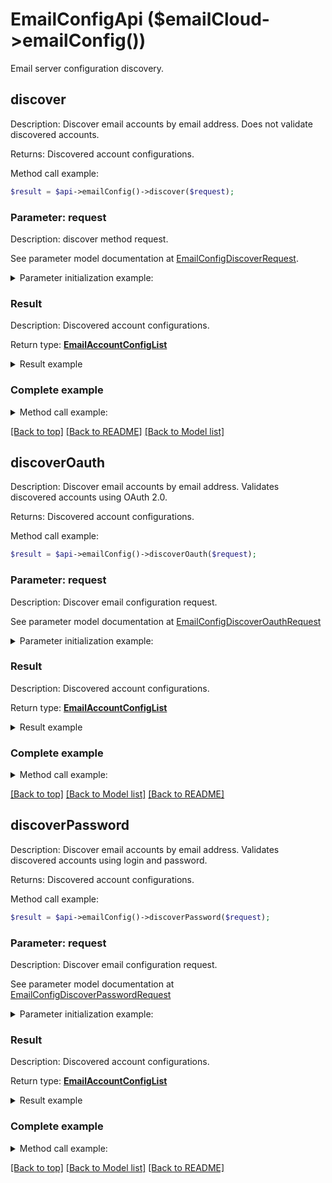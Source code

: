 # EmailConfigApi ($emailCloud->emailConfig())

Email server configuration discovery.

## **discover**

Description: Discover email accounts by email address. Does not validate discovered accounts.

Returns: Discovered account configurations.

Method call example:
```php
$result = $api->emailConfig()->discover($request);
```

### Parameter: request

Description: discover method request.

See parameter model documentation at [EmailConfigDiscoverRequest](EmailConfigDiscoverRequest.md).

<details>
    <summary>Parameter initialization example:</summary>

```php
$request = Models::EmailConfigDiscoverRequest()
    ->address('address@gmail.com')
    ->build();
```

</details>

### Result

Description: Discovered account configurations.

Return type: [**EmailAccountConfigList**](EmailAccountConfigList.md)

<details>
    <summary>Result example</summary>

```php
$result = Models::emailAccountConfigList()
    ->value(array(
        Models::emailAccountConfig()
            ->displayName('Google Mail')
            ->host('imap.gmail.com')
            ->port(993)
            ->socketType('SSLAuto')
            ->authenticationTypes(array(
                'PasswordCleartext',
                'OAuth2'))
            ->extraInfo(array(
                Models::nameValuePair()
                    ->name('Enable: You need to enable IMAP access')
                    ->value('https://mail.google.com/mail/?ui=2&shva=1#settings/fwdandpop')
                    ->build()))
            ->build(),
        Models::emailAccountConfig()
            ->displayName('Google Mail')
            ->protocolType('SMTP')
            ->host('smtp.gmail.com')
            ->port(465)
            ->socketType('SSLAuto')
            ->authenticationTypes(array(
                'PasswordCleartext',
                'OAuth2'))
            ->extraInfo(array(
                Models::nameValuePair()
                    ->name('Enable: You need to enable IMAP access')
                    ->value('https://mail.google.com/mail/?ui=2&shva=1#settings/fwdandpop')
                    ->build()))
            ->build(),
        Models::emailAccountConfig()
            ->displayName('Google Mail')
            ->protocolType('POP3')
            ->host('pop.gmail.com')
            ->port(995)
            ->socketType('SSLAuto')
            ->authenticationTypes(array(
                'PasswordCleartext',
                'OAuth2'))
            ->extraInfo(array(
                Models::nameValuePair()
                    ->name('Enable: You need to enable IMAP access')
                    ->value('https://mail.google.com/mail/?ui=2&shva=1#settings/fwdandpop')
                    ->build()))
            ->build()))
    ->build();
```
</details>

### Complete example

<details>
    <summary>Method call example:</summary>

```php
$api = new EmailCloud($clientSecret, $clientId);

// Prepare parameters:
$request = Models::EmailConfigDiscoverRequest()
    ->address('address@gmail.com')
    ->build();

// Call method:
$result = $api->emailConfig()->discover($request);

// Result example:
$result = Models::emailAccountConfigList()
    ->value(array(
        Models::emailAccountConfig()
            ->displayName('Google Mail')
            ->host('imap.gmail.com')
            ->port(993)
            ->socketType('SSLAuto')
            ->authenticationTypes(array(
                'PasswordCleartext',
                'OAuth2'))
            ->extraInfo(array(
                Models::nameValuePair()
                    ->name('Enable: You need to enable IMAP access')
                    ->value('https://mail.google.com/mail/?ui=2&shva=1#settings/fwdandpop')
                    ->build()))
            ->build(),
        Models::emailAccountConfig()
            ->displayName('Google Mail')
            ->protocolType('SMTP')
            ->host('smtp.gmail.com')
            ->port(465)
            ->socketType('SSLAuto')
            ->authenticationTypes(array(
                'PasswordCleartext',
                'OAuth2'))
            ->extraInfo(array(
                Models::nameValuePair()
                    ->name('Enable: You need to enable IMAP access')
                    ->value('https://mail.google.com/mail/?ui=2&shva=1#settings/fwdandpop')
                    ->build()))
            ->build(),
        Models::emailAccountConfig()
            ->displayName('Google Mail')
            ->protocolType('POP3')
            ->host('pop.gmail.com')
            ->port(995)
            ->socketType('SSLAuto')
            ->authenticationTypes(array(
                'PasswordCleartext',
                'OAuth2'))
            ->extraInfo(array(
                Models::nameValuePair()
                    ->name('Enable: You need to enable IMAP access')
                    ->value('https://mail.google.com/mail/?ui=2&shva=1#settings/fwdandpop')
                    ->build()))
            ->build()))
    ->build();
```

</details>

[[Back to top]](#)  [[Back to README]](README.md) [[Back to Model list]](Models.md)

## discoverOauth

Description: Discover email accounts by email address. Validates discovered accounts using OAuth 2.0.

Returns: Discovered account configurations.

Method call example:
```php
$result = $api->emailConfig()->discoverOauth($request);
```

### Parameter: request

Description: Discover email configuration request.

See parameter model documentation at [EmailConfigDiscoverOauthRequest](EmailConfigDiscoverOauthRequest.md)

<details>
    <summary>Parameter initialization example:</summary>
    
```php
$request = Models::emailConfigDiscoverOauthRequest()
    ->clientId('ClientId')
    ->clientSecret('ClientSecret')
    ->refreshToken('RefreshToken')
    ->address('example@aspose.com')
    ->fastProcessing(true)
    ->build();
```

</details>


### Result

Description: Discovered account configurations.

Return type: [**EmailAccountConfigList**](EmailAccountConfigList.md)

<details>
    <summary>Result example</summary>

```php
$result = Models::emailAccountConfigList()
    ->value(array(
        Models::emailAccountConfig()
            ->displayName('Google Mail')
            ->host('imap.gmail.com')
            ->port(993)
            ->socketType('SSLAuto')
            ->authenticationTypes(array(
                'PasswordCleartext',
                'OAuth2'))
            ->extraInfo(array(
                Models::nameValuePair()
                    ->name('Enable: You need to enable IMAP access')
                    ->value('https://mail.google.com/mail/?ui=2&shva=1#settings/fwdandpop')
                    ->build()))
            ->build(),
        Models::emailAccountConfig()
            ->displayName('Google Mail')
            ->protocolType('SMTP')
            ->host('smtp.gmail.com')
            ->port(465)
            ->socketType('SSLAuto')
            ->authenticationTypes(array(
                'PasswordCleartext',
                'OAuth2'))
            ->extraInfo(array(
                Models::nameValuePair()
                    ->name('Enable: You need to enable IMAP access')
                    ->value('https://mail.google.com/mail/?ui=2&shva=1#settings/fwdandpop')
                    ->build()))
            ->build(),
        Models::emailAccountConfig()
            ->displayName('Google Mail')
            ->protocolType('POP3')
            ->host('pop.gmail.com')
            ->port(995)
            ->socketType('SSLAuto')
            ->authenticationTypes(array(
                'PasswordCleartext',
                'OAuth2'))
            ->extraInfo(array(
                Models::nameValuePair()
                    ->name('Enable: You need to enable IMAP access')
                    ->value('https://mail.google.com/mail/?ui=2&shva=1#settings/fwdandpop')
                    ->build()))
            ->build()))
    ->build();
```
</details>

### Complete example

<details>
    <summary>Method call example:</summary>

```php
$api = new EmailCloud($clientSecret, $clientId);

// Prepare parameters:
$request = Models::emailConfigDiscoverOauthRequest()
    ->clientId('ClientId')
    ->clientSecret('ClientSecret')
    ->refreshToken('RefreshToken')
    ->address('example@aspose.com')
    ->fastProcessing(true)
    ->build();

// Call method:
$result = $api->emailConfig()->discoverOauth($request);

// Result example:
$result = Models::emailAccountConfigList()
    ->value(array(
        Models::emailAccountConfig()
            ->displayName('Google Mail')
            ->host('imap.gmail.com')
            ->port(993)
            ->socketType('SSLAuto')
            ->authenticationTypes(array(
                'PasswordCleartext',
                'OAuth2'))
            ->extraInfo(array(
                Models::nameValuePair()
                    ->name('Enable: You need to enable IMAP access')
                    ->value('https://mail.google.com/mail/?ui=2&shva=1#settings/fwdandpop')
                    ->build()))
            ->build(),
        Models::emailAccountConfig()
            ->displayName('Google Mail')
            ->protocolType('SMTP')
            ->host('smtp.gmail.com')
            ->port(465)
            ->socketType('SSLAuto')
            ->authenticationTypes(array(
                'PasswordCleartext',
                'OAuth2'))
            ->extraInfo(array(
                Models::nameValuePair()
                    ->name('Enable: You need to enable IMAP access')
                    ->value('https://mail.google.com/mail/?ui=2&shva=1#settings/fwdandpop')
                    ->build()))
            ->build(),
        Models::emailAccountConfig()
            ->displayName('Google Mail')
            ->protocolType('POP3')
            ->host('pop.gmail.com')
            ->port(995)
            ->socketType('SSLAuto')
            ->authenticationTypes(array(
                'PasswordCleartext',
                'OAuth2'))
            ->extraInfo(array(
                Models::nameValuePair()
                    ->name('Enable: You need to enable IMAP access')
                    ->value('https://mail.google.com/mail/?ui=2&shva=1#settings/fwdandpop')
                    ->build()))
            ->build()))
    ->build();
```

</details>

[[Back to top]](#) [[Back to Model list]](Models.md) [[Back to README]](README.md)
## discoverPassword

Description: Discover email accounts by email address. Validates discovered accounts using login and password.

Returns: Discovered account configurations.

Method call example:
```php
$result = $api->emailConfig()->discoverPassword($request);
```

### Parameter: request

Description: Discover email configuration request.

See parameter model documentation at [EmailConfigDiscoverPasswordRequest](EmailConfigDiscoverPasswordRequest.md)

<details>
    <summary>Parameter initialization example:</summary>
    
```php
$request = Models::emailConfigDiscoverPasswordRequest()
    ->password('password')
    ->address('example@aspose.com')
    ->fastProcessing(true)
    ->build();
```

</details>


### Result

Description: Discovered account configurations.

Return type: [**EmailAccountConfigList**](EmailAccountConfigList.md)

<details>
    <summary>Result example</summary>

```php
$result = Models::emailAccountConfigList()
    ->value(array(
        Models::emailAccountConfig()
            ->displayName('Google Mail')
            ->host('imap.gmail.com')
            ->port(993)
            ->socketType('SSLAuto')
            ->authenticationTypes(array(
                'PasswordCleartext',
                'OAuth2'))
            ->extraInfo(array(
                Models::nameValuePair()
                    ->name('Enable: You need to enable IMAP access')
                    ->value('https://mail.google.com/mail/?ui=2&shva=1#settings/fwdandpop')
                    ->build()))
            ->build(),
        Models::emailAccountConfig()
            ->displayName('Google Mail')
            ->protocolType('SMTP')
            ->host('smtp.gmail.com')
            ->port(465)
            ->socketType('SSLAuto')
            ->authenticationTypes(array(
                'PasswordCleartext',
                'OAuth2'))
            ->extraInfo(array(
                Models::nameValuePair()
                    ->name('Enable: You need to enable IMAP access')
                    ->value('https://mail.google.com/mail/?ui=2&shva=1#settings/fwdandpop')
                    ->build()))
            ->build(),
        Models::emailAccountConfig()
            ->displayName('Google Mail')
            ->protocolType('POP3')
            ->host('pop.gmail.com')
            ->port(995)
            ->socketType('SSLAuto')
            ->authenticationTypes(array(
                'PasswordCleartext',
                'OAuth2'))
            ->extraInfo(array(
                Models::nameValuePair()
                    ->name('Enable: You need to enable IMAP access')
                    ->value('https://mail.google.com/mail/?ui=2&shva=1#settings/fwdandpop')
                    ->build()))
            ->build()))
    ->build();
```
</details>

### Complete example

<details>
    <summary>Method call example:</summary>

```php
$api = new EmailCloud($clientSecret, $clientId);

// Prepare parameters:
$request = Models::emailConfigDiscoverPasswordRequest()
    ->password('password')
    ->address('example@aspose.com')
    ->fastProcessing(true)
    ->build();

// Call method:
$result = $api->emailConfig()->discoverPassword($request);

// Result example:
$result = Models::emailAccountConfigList()
    ->value(array(
        Models::emailAccountConfig()
            ->displayName('Google Mail')
            ->host('imap.gmail.com')
            ->port(993)
            ->socketType('SSLAuto')
            ->authenticationTypes(array(
                'PasswordCleartext',
                'OAuth2'))
            ->extraInfo(array(
                Models::nameValuePair()
                    ->name('Enable: You need to enable IMAP access')
                    ->value('https://mail.google.com/mail/?ui=2&shva=1#settings/fwdandpop')
                    ->build()))
            ->build(),
        Models::emailAccountConfig()
            ->displayName('Google Mail')
            ->protocolType('SMTP')
            ->host('smtp.gmail.com')
            ->port(465)
            ->socketType('SSLAuto')
            ->authenticationTypes(array(
                'PasswordCleartext',
                'OAuth2'))
            ->extraInfo(array(
                Models::nameValuePair()
                    ->name('Enable: You need to enable IMAP access')
                    ->value('https://mail.google.com/mail/?ui=2&shva=1#settings/fwdandpop')
                    ->build()))
            ->build(),
        Models::emailAccountConfig()
            ->displayName('Google Mail')
            ->protocolType('POP3')
            ->host('pop.gmail.com')
            ->port(995)
            ->socketType('SSLAuto')
            ->authenticationTypes(array(
                'PasswordCleartext',
                'OAuth2'))
            ->extraInfo(array(
                Models::nameValuePair()
                    ->name('Enable: You need to enable IMAP access')
                    ->value('https://mail.google.com/mail/?ui=2&shva=1#settings/fwdandpop')
                    ->build()))
            ->build()))
    ->build();
```

</details>

[[Back to top]](#) [[Back to Model list]](Models.md) [[Back to README]](README.md)
